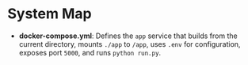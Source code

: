 # System Map

- **docker-compose.yml**: Defines the `app` service that builds from the current directory, mounts `./app` to `/app`, uses `.env` for configuration, exposes port `5000`, and runs `python run.py`.
